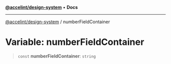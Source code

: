 [**@accelint/design-system**](../README.md) • **Docs**

***

[@accelint/design-system](../README.md) / numberFieldContainer

# Variable: numberFieldContainer

> `const` **numberFieldContainer**: `string`

